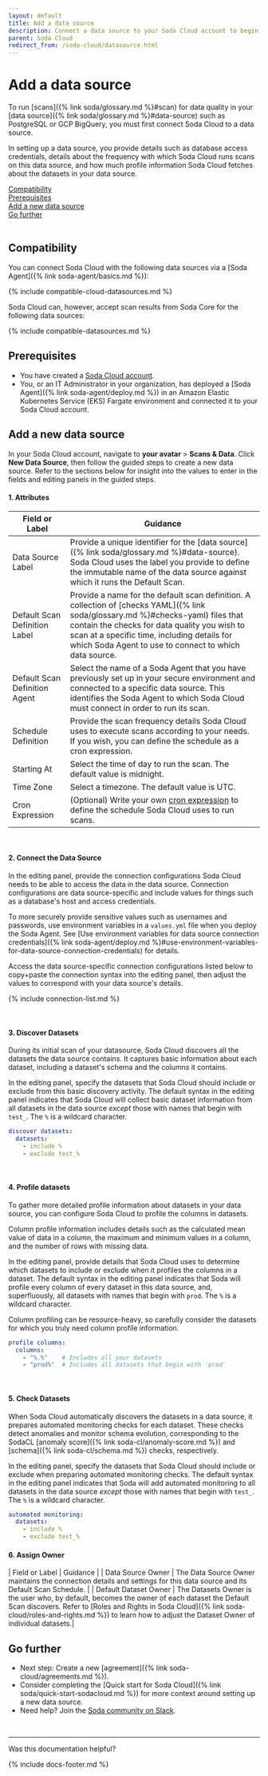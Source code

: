 ```yaml
---
layout: default
title: Add a data source
description: Connect a data source to your Soda Cloud account to begin scanning for data quality.
parent: Soda Cloud
redirect_from: /soda-cloud/datasource.html
---
```


# Add a data source 

To run [scans]({% link soda/glossary.md %}#scan) for data quality in your [data source]({% link soda/glossary.md %}#data-source) such as PostgreSQL or GCP BigQuery, you must first connect Soda Cloud to a data source. 

In setting up a data source, you provide details such as database access credentials, details about the frequency with which Soda Cloud runs scans on this data source, and how much profile information Soda Cloud fetches about the datasets in your data source. 

[Compatibility](#compatibility)<br />
[Prerequisites](#prerequisites)<br />
[Add a new data source](#add-a-new-data-source)<br />
[Go further](#go-further)<br />
<br />

## Compatibility

You can connect Soda Cloud with the following data sources via a [Soda Agent]({% link soda-agent/basics.md %}):

{% include compatible-cloud-datasources.md %}

Soda Cloud can, however, accept scan results from Soda Core for the following data sources:

{% include compatible-datasources.md %}


## Prerequisites
* You have created a <a href="https://cloud.soda.io/signup" target="_blank">Soda Cloud account</a>.
* You, or an IT Administrator in your organization, has deployed a [Soda Agent]({% link soda-agent/deploy.md %}) in an Amazon Elastic Kubernetes Service (EKS) Fargate environment and connected it to your Soda Cloud account.


## Add a new data source

In your Soda Cloud account, navigate to **your avatar** > **Scans & Data**. Click **New Data Source**, then follow the guided steps to create a new data source. Refer to the sections below for insight into the values to enter in the fields and editing panels in the guided steps. 

#### 1. Attributes

| Field or Label | Guidance |
| -----------------------   | ---------- |
| Data Source Label | Provide a unique identifier for the [data source]({% link soda/glossary.md %}#data-source). Soda Cloud uses the label you provide to define the immutable name of the data source against which it runs the Default Scan.|
| Default Scan Definition Label | Provide a name for the default scan definition. A collection of [checks YAML]({% link soda/glossary.md %}#checks-yaml) files that contain the checks for data quality you wish to scan at a specific time, including details for which Soda Agent to use to connect to which data source.  |
| Default Scan Definition Agent | Select the name of a Soda Agent that you have previously set up in your secure environment and connected to a specific data source. This identifies the Soda Agent to which Soda Cloud must connect in order to run its scan. |
| Schedule Definition | Provide the scan frequency details Soda Cloud uses to execute scans according to your needs. If you wish, you can define the schedule as a cron expression. |
| Starting At | Select the time of day to run the scan. The default value is midnight. |
| Time Zone | Select a timezone. The default value is UTC. |
| Cron Expression | (Optional) Write your own <a href="https://en.wikipedia.org/wiki/Cron" target="_blank">cron expression</a> to define the schedule Soda Cloud uses to run scans. |

<br />

#### 2. Connect the Data Source

In the editing panel, provide the connection configurations Soda Cloud needs to be able to access the data in the data source. Connection configurations are data source-specific and include values for things such as a database's host and access credentials. 

To more securely provide sensitive values such as usernames and passwords, use environment variables in a `values.yml` file when you deploy the Soda Agent. See [Use environment variables for data source connection credentials]({% link soda-agent/deploy.md %}#use-environment-variables-for-data-source-connection-credentials) for details.

Access the data source-specific connection configurations listed below to copy+paste the connection syntax into the editing panel, then adjust the values to correspond with your data source's details. 

{% include connection-list.md %}
 
<br />

#### 3. Discover Datasets

During its initial scan of your datasource, Soda Cloud discovers all the datasets the data source contains. It captures basic information about each dataset, including a dataset's schema and the columns it contains.

In the editing panel, specify the datasets that Soda Cloud should include or exclude from this basic discovery activity. The default syntax in the editing panel indicates that Soda Cloud will collect basic dataset information from all datasets in the data source *except* those with names that begin with `test_`.  The `%` is a wildcard character.

```yaml
discover datasets:
  datasets:
    - include %
    - exclude test_%
```

<br />


#### 4. Profile datasets

To gather more detailed profile information about datasets in your data source, you can configure Soda Cloud to profile the columns in datasets. 

Column profile information includes details such as the calculated mean value of data in a column, the maximum and minimum values in a column, and the number of rows with missing data.

In the editing panel, provide details that Soda Cloud uses to determine which datasets to include or exclude when it profiles the columns in a dataset. The default syntax in the editing panel indicates that Soda will profile every column of every dataset in this data source, and, superfluously, all datasets with names that begin with `prod`.  The `%` is a wildcard character.

Column profiling can be resource-heavy, so carefully consider the datasets for which you truly need column profile information. 

```yaml
profile columns:
  columns:
    - "%.%"    # Includes all your datasets
    - "prod%"  # Includes all datasets that begin with 'prod'
```

<br />

#### 5. Check Datasets

When Soda Cloud automatically discovers the datasets in a data source, it prepares automated monitoring checks for each dataset. These checks detect anomalies and monitor schema evolution, corresponding to the SodaCL [anomaly score]({% link soda-cl/anomaly-score.md %}) and [schema]({% link soda-cl/schema.md %}) checks, respectively.

In the editing panel, specify the datasets that Soda Cloud should include or exclude when preparing automated monitoring checks. The default syntax in the editing panel indicates that Soda will add automated monitoring to all datasets in the data source *except* those with names that begin with `test_`.  The `%` is a wildcard character.

```yaml
automated monitoring:
  datasets:
    - include %
    - exclude test_%
```

#### 6. Assign Owner

| Field or Label | Guidance | 
| Data Source Owner | The Data Source Owner maintains the connection details and settings for this data source and its Default Scan Schedule. |
| Default Dataset Owner | The Datasets Owner is the user who, by default, becomes the owner of each dataset the Default Scan discovers. Refer to [Roles and Rights in Soda Cloud]({% link soda-cloud/roles-and-rights.md %}) to learn how to adjust the Dataset Owner of individual datasets.|



## Go further

* Next step: Create a new [agreement]({% link soda-cloud/agreements.md %}).
* Consider completing the [Quick start for Soda Cloud]({% link soda/quick-start-sodacloud.md %}) for more context around setting up a new data source.
* Need help? Join the <a href="http://community.soda.io/slack" target="_blank"> Soda community on Slack</a>.
<br />

---

Was this documentation helpful?

<!-- LikeBtn.com BEGIN -->
<span class="likebtn-wrapper" data-theme="tick" data-i18n_like="Yes" data-ef_voting="grow" data-show_dislike_label="true" data-counter_zero_show="true" data-i18n_dislike="No"></span>
<script>(function(d,e,s){if(d.getElementById("likebtn_wjs"))return;a=d.createElement(e);m=d.getElementsByTagName(e)[0];a.async=1;a.id="likebtn_wjs";a.src=s;m.parentNode.insertBefore(a, m)})(document,"script","//w.likebtn.com/js/w/widget.js");</script>
<!-- LikeBtn.com END -->

{% include docs-footer.md %}